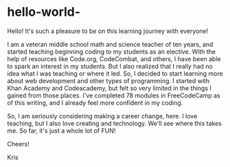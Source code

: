 # hello-world-

Hello!  It's such a pleasure to be on this learning journey with everyone!

I am a veteran middle school math and science teacher of ten years, and started teaching beginning coding to my students as an elective.  With the help of resources like Code.org, CodeCombat, and others, I have been able to spark an interest in my students.  But I also realized that I really had no idea what I was teaching or where it led.  So, I decided to start learning more about web development and other types of programming.  I started with Khan Academy and Codeacademy, but felt so very limited in the things I gained from those places.  I've completed 78 modules in FreeCodeCamp as of this writing, and I already feel more confident in my coding.

So, I am seriously considering making a career change, here.  I love teaching, but I also love creating and technology.  We'll see where this takes me.  So far, it's just a whole lot of FUN!

Cheers!

Kris
